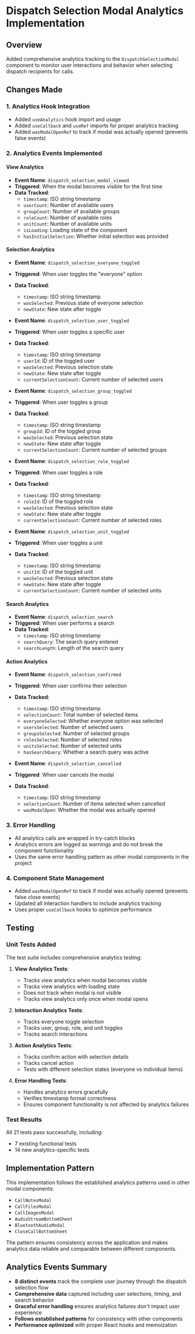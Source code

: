 # Dispatch Selection Modal Analytics Implementation

## Overview
Added comprehensive analytics tracking to the `DispatchSelectionModal` component to monitor user interactions and behavior when selecting dispatch recipients for calls.

## Changes Made

### 1. Analytics Hook Integration
- Added `useAnalytics` hook import and usage
- Added `useCallback` and `useRef` imports for proper analytics tracking
- Added `wasModalOpenRef` to track if modal was actually opened (prevents false events)

### 2. Analytics Events Implemented

#### View Analytics
- **Event Name**: `dispatch_selection_modal_viewed`
- **Triggered**: When the modal becomes visible for the first time
- **Data Tracked**:
  - `timestamp`: ISO string timestamp
  - `userCount`: Number of available users
  - `groupCount`: Number of available groups
  - `roleCount`: Number of available roles
  - `unitCount`: Number of available units
  - `isLoading`: Loading state of the component
  - `hasInitialSelection`: Whether initial selection was provided

#### Selection Analytics
- **Event Name**: `dispatch_selection_everyone_toggled`
- **Triggered**: When user toggles the "everyone" option
- **Data Tracked**:
  - `timestamp`: ISO string timestamp
  - `wasSelected`: Previous state of everyone selection
  - `newState`: New state after toggle

- **Event Name**: `dispatch_selection_user_toggled`
- **Triggered**: When user toggles a specific user
- **Data Tracked**:
  - `timestamp`: ISO string timestamp
  - `userId`: ID of the toggled user
  - `wasSelected`: Previous selection state
  - `newState`: New state after toggle
  - `currentSelectionCount`: Current number of selected users

- **Event Name**: `dispatch_selection_group_toggled`
- **Triggered**: When user toggles a group
- **Data Tracked**:
  - `timestamp`: ISO string timestamp
  - `groupId`: ID of the toggled group
  - `wasSelected`: Previous selection state
  - `newState`: New state after toggle
  - `currentSelectionCount`: Current number of selected groups

- **Event Name**: `dispatch_selection_role_toggled`
- **Triggered**: When user toggles a role
- **Data Tracked**:
  - `timestamp`: ISO string timestamp
  - `roleId`: ID of the toggled role
  - `wasSelected`: Previous selection state
  - `newState`: New state after toggle
  - `currentSelectionCount`: Current number of selected roles

- **Event Name**: `dispatch_selection_unit_toggled`
- **Triggered**: When user toggles a unit
- **Data Tracked**:
  - `timestamp`: ISO string timestamp
  - `unitId`: ID of the toggled unit
  - `wasSelected`: Previous selection state
  - `newState`: New state after toggle
  - `currentSelectionCount`: Current number of selected units

#### Search Analytics
- **Event Name**: `dispatch_selection_search`
- **Triggered**: When user performs a search
- **Data Tracked**:
  - `timestamp`: ISO string timestamp
  - `searchQuery`: The search query entered
  - `searchLength`: Length of the search query

#### Action Analytics
- **Event Name**: `dispatch_selection_confirmed`
- **Triggered**: When user confirms their selection
- **Data Tracked**:
  - `timestamp`: ISO string timestamp
  - `selectionCount`: Total number of selected items
  - `everyoneSelected`: Whether everyone option was selected
  - `usersSelected`: Number of selected users
  - `groupsSelected`: Number of selected groups
  - `rolesSelected`: Number of selected roles
  - `unitsSelected`: Number of selected units
  - `hasSearchQuery`: Whether a search query was active

- **Event Name**: `dispatch_selection_cancelled`
- **Triggered**: When user cancels the modal
- **Data Tracked**:
  - `timestamp`: ISO string timestamp
  - `selectionCount`: Number of items selected when cancelled
  - `wasModalOpen`: Whether the modal was actually opened

### 3. Error Handling
- All analytics calls are wrapped in try-catch blocks
- Analytics errors are logged as warnings and do not break the component functionality
- Uses the same error handling pattern as other modal components in the project

### 4. Component State Management
- Added `wasModalOpenRef` to track if modal was actually opened (prevents false close events)
- Updated all interaction handlers to include analytics tracking
- Uses proper `useCallback` hooks to optimize performance

## Testing

### Unit Tests Added
The test suite includes comprehensive analytics testing:

1. **View Analytics Tests**:
   - Tracks view analytics when modal becomes visible
   - Tracks view analytics with loading state
   - Does not track when modal is not visible
   - Tracks view analytics only once when modal opens

2. **Interaction Analytics Tests**:
   - Tracks everyone toggle selection
   - Tracks user, group, role, and unit toggles
   - Tracks search interactions

3. **Action Analytics Tests**:
   - Tracks confirm action with selection details
   - Tracks cancel action
   - Tests with different selection states (everyone vs individual items)

4. **Error Handling Tests**:
   - Handles analytics errors gracefully
   - Verifies timestamp format correctness
   - Ensures component functionality is not affected by analytics failures

### Test Results
All 21 tests pass successfully, including:
- 7 existing functional tests
- 14 new analytics-specific tests

## Implementation Pattern
This implementation follows the established analytics patterns used in other modal components:
- `CallNotesModal`
- `CallFilesModal` 
- `CallImagesModal`
- `AudioStreamBottomSheet`
- `BluetoothAudioModal`
- `CloseCallBottomSheet`

The pattern ensures consistency across the application and makes analytics data reliable and comparable between different components.

## Analytics Events Summary
- **8 distinct events** track the complete user journey through the dispatch selection flow
- **Comprehensive data** captured including user selections, timing, and search behavior
- **Graceful error handling** ensures analytics failures don't impact user experience
- **Follows established patterns** for consistency with other components
- **Performance optimized** with proper React hooks and memoization
